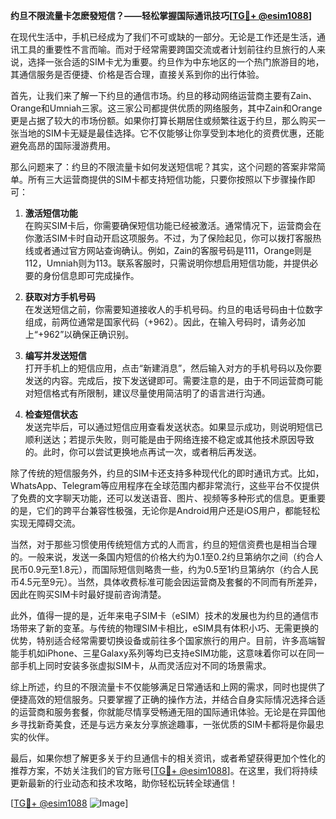 **约旦不限流量卡怎麽發短信？——轻松掌握国际通讯技巧[[TG💪+ @esim1088](https://t.me/s/esim1088)]**

在现代生活中，手机已经成为了我们不可或缺的一部分。无论是工作还是生活，通讯工具的重要性不言而喻。而对于经常需要跨国交流或者计划前往约旦旅行的人来说，选择一张合适的SIM卡尤为重要。约旦作为中东地区的一个热门旅游目的地，其通信服务是否便捷、价格是否合理，直接关系到你的出行体验。

首先，让我们来了解一下约旦的通信市场。约旦的移动网络运营商主要有Zain、Orange和Umniah三家。这三家公司都提供优质的网络服务，其中Zain和Orange更是占据了较大的市场份额。如果你打算长期居住或频繁往返于约旦，那么购买一张当地的SIM卡无疑是最佳选择。它不仅能够让你享受到本地化的资费优惠，还能避免高昂的国际漫游费用。

那么问题来了：约旦的不限流量卡如何发送短信呢？其实，这个问题的答案非常简单。所有三大运营商提供的SIM卡都支持短信功能，只要你按照以下步骤操作即可：

1. **激活短信功能**  
   在购买SIM卡后，你需要确保短信功能已经被激活。通常情况下，运营商会在你激活SIM卡时自动开启这项服务。不过，为了保险起见，你可以拨打客服热线或者通过官方网站查询确认。例如，Zain的客服号码是111，Orange则是112，Umniah则为113。联系客服时，只需说明你想启用短信功能，并提供必要的身份信息即可完成操作。

2. **获取对方手机号码**  
   在发送短信之前，你需要知道接收人的手机号码。约旦的电话号码由十位数字组成，前两位通常是国家代码（+962）。因此，在输入号码时，请务必加上“+962”以确保正确识别。

3. **编写并发送短信**  
   打开手机上的短信应用，点击“新建消息”，然后输入对方的手机号码以及你要发送的内容。完成后，按下发送键即可。需要注意的是，由于不同运营商可能对短信格式有所限制，建议尽量使用简洁明了的语言进行沟通。

4. **检查短信状态**  
   发送完毕后，可以通过短信应用查看发送状态。如果显示成功，则说明短信已顺利送达；若提示失败，则可能是由于网络连接不稳定或其他技术原因导致的。此时，你可以尝试更换地点再试一次，或者稍后再发送。

除了传统的短信服务外，约旦的SIM卡还支持多种现代化的即时通讯方式。比如，WhatsApp、Telegram等应用程序在全球范围内都非常流行，这些平台不仅提供了免费的文字聊天功能，还可以发送语音、图片、视频等多种形式的信息。更重要的是，它们的跨平台兼容性极强，无论你是Android用户还是iOS用户，都能轻松实现无障碍交流。

当然，对于那些习惯使用传统短信方式的人而言，约旦的短信资费也是相当合理的。一般来说，发送一条国内短信的价格大约为0.1至0.2约旦第纳尔之间（约合人民币0.9元至1.8元），而国际短信则略贵一些，约为0.5至1约旦第纳尔（约合人民币4.5元至9元）。当然，具体收费标准可能会因运营商及套餐的不同而有所差异，因此在购买SIM卡时最好提前咨询清楚。

此外，值得一提的是，近年来电子SIM卡（eSIM）技术的发展也为约旦的通信市场带来了新的变革。与传统的物理SIM卡相比，eSIM具有体积小巧、无需更换的优势，特别适合经常需要切换设备或前往多个国家旅行的用户。目前，许多高端智能手机如iPhone、三星Galaxy系列等均已支持eSIM功能，这意味着你可以在同一部手机上同时安装多张虚拟SIM卡，从而灵活应对不同的场景需求。

综上所述，约旦的不限流量卡不仅能够满足日常通话和上网的需求，同时也提供了便捷高效的短信服务。只要掌握了正确的操作方法，并结合自身实际情况选择合适的运营商和服务套餐，你就能尽情享受畅通无阻的国际通讯体验。无论是在异国他乡寻找新奇美食，还是与远方亲友分享旅途趣事，一张优质的SIM卡都将是你最忠实的伙伴。

最后，如果你想了解更多关于约旦通信卡的相关资讯，或者希望获得更加个性化的推荐方案，不妨关注我们的官方账号[[TG💪+ @esim1088](https://t.me/s/esim1088)]。在这里，我们将持续更新最新的行业动态和技术攻略，助你轻松玩转全球通信！

[[TG💪+ @esim1088](https://t.me/s/esim1088) ![Image](https://i.postimg.cc/4NQfJmqS/Snipaste-2025-05-13-00-14-12.png)]